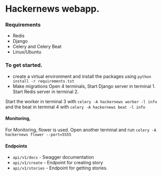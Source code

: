 # Hackernews webapp.

### Requirements
- Redis
- Django
- Celery and Celery Beat
- Linux/Ubuntu

### To get started.
- create a virtual environment and install the packages using  ```python install -r requirements.txt``` 
- Make migrations
Open 4 terminals,
Start Django server in terminal 1.
Start Redis server in terminal 2. 

Start the worker in terminal 3 with ```celery -A hackernews worker -l info```
and the beat in terminal 4 with ```celery -A hackernews beat -l info```
#### Monitoring, 
For Monitoring, flower is used. 
Open another terminal and run 
```celery -A hackernews flower --port=5555```

#### Endpoints
- ```api/v1/docs``` - Swagger documentation
- ```api/v1/create``` - Endpoint for creating story
- ```api/v1/stories``` - Endpoint for getting stories. 
